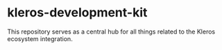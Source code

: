 # kleros-development-kit
This repository serves as a central hub for all things related to the Kleros ecosystem integration. 
